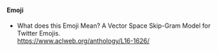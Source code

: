 #### Emoji 
- What does this Emoji Mean? A Vector Space Skip-Gram Model for Twitter Emojis.   
https://www.aclweb.org/anthology/L16-1626/    
